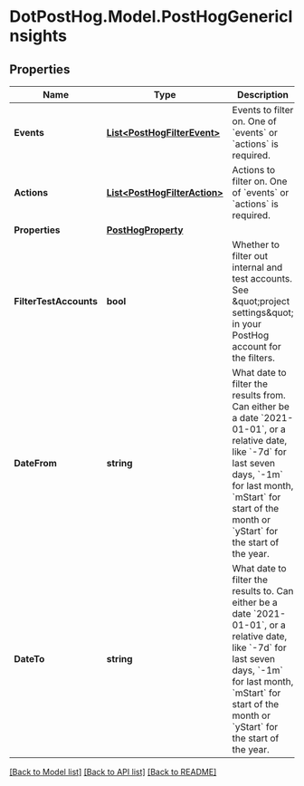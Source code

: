# DotPostHog.Model.PostHogGenericInsights

## Properties

Name | Type | Description | Notes
------------ | ------------- | ------------- | -------------
**Events** | [**List&lt;PostHogFilterEvent&gt;**](PostHogFilterEvent.md) | Events to filter on. One of &#x60;events&#x60; or &#x60;actions&#x60; is required. | [optional] 
**Actions** | [**List&lt;PostHogFilterAction&gt;**](PostHogFilterAction.md) | Actions to filter on. One of &#x60;events&#x60; or &#x60;actions&#x60; is required. | [optional] 
**Properties** | [**PostHogProperty**](PostHogProperty.md) |  | [optional] 
**FilterTestAccounts** | **bool** | Whether to filter out internal and test accounts. See \&quot;project settings\&quot; in your PostHog account for the filters. | [optional] [default to false]
**DateFrom** | **string** | What date to filter the results from. Can either be a date &#x60;2021-01-01&#x60;, or a relative date, like &#x60;-7d&#x60; for last seven days, &#x60;-1m&#x60; for last month, &#x60;mStart&#x60; for start of the month or &#x60;yStart&#x60; for the start of the year. | [optional] [default to "-7d"]
**DateTo** | **string** | What date to filter the results to. Can either be a date &#x60;2021-01-01&#x60;, or a relative date, like &#x60;-7d&#x60; for last seven days, &#x60;-1m&#x60; for last month, &#x60;mStart&#x60; for start of the month or &#x60;yStart&#x60; for the start of the year. | [optional] [default to "-7d"]

[[Back to Model list]](../README.md#documentation-for-models) [[Back to API list]](../README.md#documentation-for-api-endpoints) [[Back to README]](../README.md)

